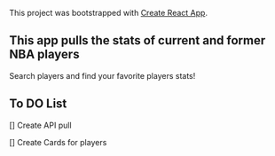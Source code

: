 This project was bootstrapped with [Create React App](https://github.com/facebook/create-react-app).

## This app pulls the stats of current and former NBA players
Search players and find your favorite players stats!


## To DO List
[] Create API pull

[] Create Cards for players

